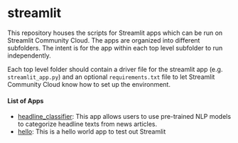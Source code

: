 # streamlit
This repository houses the scripts for Streamlit apps which can be run on Streamlit Community Cloud. The apps are organized into different subfolders. The intent is for the app within each top level subfolder to run independently.

Each top level folder should contain a driver file for the streamlit app (e.g. `streamlit_app.py`) and an optional `requirements.txt` file to let Streamlit Community Cloud know how to set up the environment.

#### List of Apps
- [headline_classifier](headline_classifier): This app allows users to use pre-trained NLP models to categorize headline
texts from news articles.
- [hello](hello): This is a hello world app to test out Streamlit